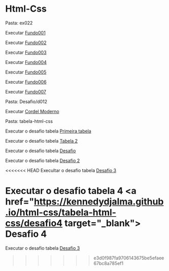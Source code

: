 # Html-Css

Pasta: ex022

Executar <a href="https://kennedydjalma.github.io/html-css/ex022/fundo001" target="_blank">Fundo001</a>

Executar <a href="https://kennedydjalma.github.io/html-css/ex022/fundo002" target="_blank">Fundo002</a>

Executar <a href="https://kennedydjalma.github.io/html-css/ex022/fundo003" target="_blank">Fundo003</a>

Executar <a href="https://kennedydjalma.github.io/html-css/ex022/fundo004" target="_blank">Fundo004</a>

Executar <a href="https://kennedydjalma.github.io/html-css/ex022/fundo005" target="_blank">Fundo005</a>

Executar <a href="https://kennedydjalma.github.io/html-css/ex022/fundo006" target="_blank">Fundo006</a>

Executar <a href="https://kennedydjalma.github.io/html-css/ex022/fundo007" target="_blank">Fundo007</a>

Pasta: Desafio/d012

Executar <a href="https://kennedydjalma.github.io/html-css/desafio/d012/" target="_blank">Cordel Moderno</a>

Pasta: tabela-html-css

Executar o desafio tabela <a href="https://kennedydjalma.github.io/html-css/tabela-html-css/" target="_blank">Primeira tabela</a>

Executar o desafio tabela <a href="https://kennedydjalma.github.io/html-css/tabela-html-css/tabela2" target="_blank">Tabela 2</a>

Executar o desafio tabela <a href="https://kennedydjalma.github.io/html-css/tabela-html-css/desafio" target="_blank">Desafio </a>

Executar o desafio tabela <a href="https://kennedydjalma.github.io/html-css/tabela-html-css/desafio2" target="_blank">Desafio 2</a>

<<<<<<< HEAD
Execultar o desafio tabela <a href="https://kennedydjalma.github.io/html-css/tabela-html-css/desafio3" target="_blank">Desafio 3</a>

Executar o desafio tabela 4 <a href="https://kennedydjalma.github.io/html-css/tabela-html-css/desafio4 target="_blank"> Desafio 4</a> 
=======
Executar o desafio tabela <a href="https://kennedydjalma.github.io/html-css/tabela-html-css/desafio3" target="_blank">Desafio 3</a>
>>>>>>> e3d0f987fa9706143675be5efaee67bc8a785ef1
